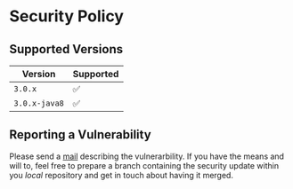 # Security Policy

## Supported Versions

| Version       | Supported          |
| ------------- | ------------------ |
| `3.0.x`       | :white_check_mark: |
| `3.0.x-java8` | :white_check_mark: |

## Reporting a Vulnerability

Please send a [mail](mailto:tobias.laatsch@posteo.de) describing the vulnerarbility.
If you have the means and will to, feel free to prepare a branch containing the 
security update within you _local_ repository and get in touch about having it merged.

